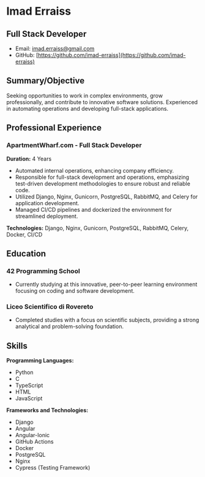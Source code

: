 # Imad Erraiss
## Full Stack Developer

- Email: imad.erraiss@gmail.com
- GitHub: [https://github.com/imad-erraiss](https://github.com/imad-erraiss)

## Summary/Objective
Seeking opportunities to work in complex environments, grow professionally, and contribute to innovative software solutions. Experienced in automating operations and developing full-stack applications.

## Professional Experience

### ApartmentWharf.com - Full Stack Developer
**Duration:** 4 Years

- Automated internal operations, enhancing company efficiency.
- Responsible for full-stack development and operations, emphasizing test-driven development methodologies to ensure robust and reliable code.
- Utilized Django, Nginx, Gunicorn, PostgreSQL, RabbitMQ, and Celery for application development.
- Managed CI/CD pipelines and dockerized the environment for streamlined deployment.

**Technologies:** Django, Nginx, Gunicorn, PostgreSQL, RabbitMQ, Celery, Docker, CI/CD

## Education

### 42 Programming School
- Currently studying at this innovative, peer-to-peer learning environment focusing on coding and software development.

### Liceo Scientifico di Rovereto
- Completed studies with a focus on scientific subjects, providing a strong analytical and problem-solving foundation.

## Skills

**Programming Languages:**
- Python
- C
- TypeScript
- HTML
- JavaScript

**Frameworks and Technologies:**
- Django
- Angular
- Angular-Ionic
- GitHub Actions
- Docker
- PostgreSQL
- Nginx
- Cypress (Testing Framework)

